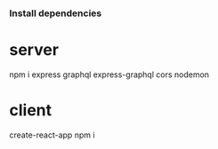 ### Install dependencies

# server
npm i express graphql express-graphql cors nodemon



# client
create-react-app
npm i 